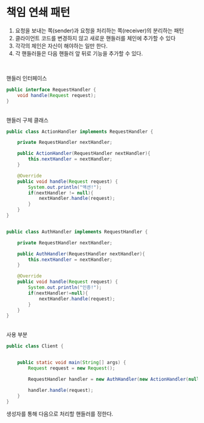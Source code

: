 책임 연쇄 패턴
===

1. 요청을 보내는 쪽(sender)과 요청을 처리하는 쪽(receiver)의 분리하는 패턴
2. 클라이언트 코드를 변경하지 않고 새로운 핸들러를 체인에 추가할 수 있다
3. 각각의 체인은 자신이 해야하는 일만 한다.
4. 각 핸들러들은 다음 핸들러 앞 뒤로 기능을 추가할 수 있다. 

<br>

핸들러 인터페이스

```java
public interface RequestHandler {
    void handle(Request request);
}
```

<br>
핸들러 구체 클래스

```java
public class ActionHandler implements RequestHandler {

    private RequestHandler nextHandler;

    public ActionHandler(RequestHandler nextHandler){
        this.nextHandler = nextHandler;
    }

    @Override
    public void handle(Request request) {
        System.out.println("액션!");
        if(nextHandler != null){
            nextHandler.handle(request);
        }
    }
}


public class AuthHandler implements RequestHandler {

    private RequestHandler nextHandler;

    public AuthHandler(RequestHandler nextHandler){
        this.nextHandler = nextHandler;
    }

    @Override
    public void handle(Request request) {
        System.out.println("인증!");
        if(nextHandler!=null){
            nextHandler.handle(request);
        }
    }
}
```


<br>
사용 부분

```java
public class Client {


    public static void main(String[] args) {
        Request request = new Request();

        RequestHandler handler = new AuthHandler(new ActionHandler(null));

        handler.handle(request);
    }
}
```

생성자를 통해 다음으로 처리할 핸들러를 정한다.